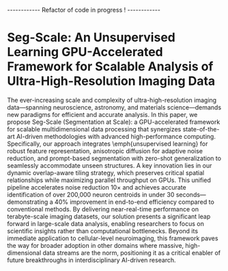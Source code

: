 ------------ Refactor of code in progress ! ------------

# Seg-Scale: An Unsupervised Learning GPU-Accelerated Framework for Scalable Analysis of Ultra-High-Resolution Imaging Data

The ever-increasing scale and complexity of ultra-high-resolution imaging data—spanning neuroscience, astronomy, and materials science—demands new paradigms for efficient and accurate analysis. In this paper, we propose Seg-Scale (Segmentation at Scale): a GPU-accelerated framework for scalable multidimensional data processing that synergizes state-of-the-art AI-driven methodologies with advanced high-performance computing. Specifically, our approach integrates \emph{unsupervised learning} for robust feature representation, anisotropic diffusion for adaptive noise reduction, and prompt-based segmentation with zero-shot generalization to seamlessly accommodate unseen structures. A key innovation lies in our dynamic overlap-aware tiling strategy, which preserves critical spatial relationships while maximizing parallel throughput on GPUs. This unified pipeline accelerates noise reduction $10\times$  and achieves accurate identification of over 200,000 neuron centroids in under 30 seconds—demonstrating a $40\%$ improvement in end-to-end efficiency compared to conventional methods. By delivering near-real-time performance on terabyte-scale imaging datasets, our solution presents a significant leap forward in large-scale data analysis, enabling researchers to focus on scientific insights rather than computational bottlenecks. Beyond its immediate application to cellular-level neuroimaging, this framework paves the way for broader adoption in other domains where massive, high-dimensional data streams are the norm, positioning it as a critical enabler of future breakthroughs in interdisciplinary AI-driven research. 
